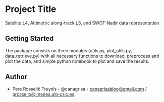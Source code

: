 # Project Title

Satellite L4, Altimetric along-track L3, and SWOT-Nadir data representation 

## Getting Started

The package consists on three modules (utils.py, plot_utils.py, data_retrieve.py) with all necessary functions to download, preprocess and plot the data, and simple python notebook to plot and save the results.  

## Author

- Pere Rosselló Truyols - @canagrisa - canagrisablog@gmail.com /  prossello@imedea.uib-csic.es